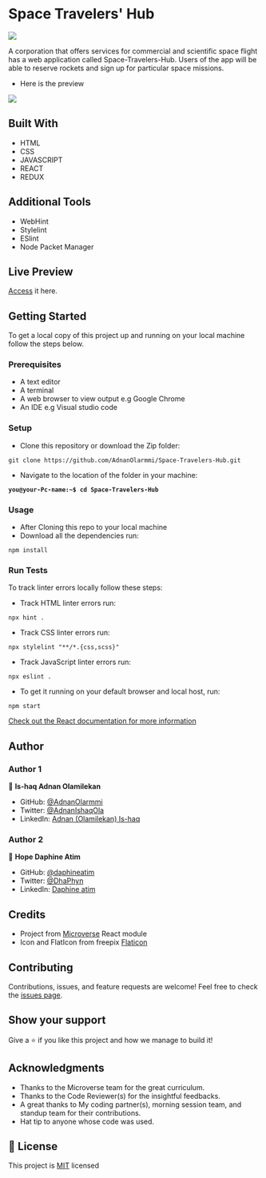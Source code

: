 # Space Travelers' Hub

![](https://img.shields.io/badge/Microverse-blueviolet)

A corporation that offers services for commercial and scientific space flight has a web application called Space-Travelers-Hub. Users of the app will be able to reserve rockets and sign up for particular space missions.

- Here is the preview
<p>
 <img src="./preview.gif" />
</p>

## Built With

- HTML
- CSS
- JAVASCRIPT
- REACT
- REDUX

## Additional Tools

- WebHint
- Stylelint
- ESlint
- Node Packet Manager

## Live Preview

[Access](astonishing-buttercream-c8763e.netlify.app) it here.

## Getting Started

To get a local copy of this project up and running on your local machine follow the steps below.

### Prerequisites

- A text editor 
- A terminal
- A web browser to view output e.g Google Chrome
- An IDE e.g Visual studio code

### Setup

- Clone this repository or download the Zip folder:

```
git clone https://github.com/AdnanOlarmmi/Space-Travelers-Hub.git
```

- Navigate to the location of the folder in your machine:


**``you@your-Pc-name:~$ cd Space-Travelers-Hub``**

### Usage

- After Cloning this repo to your local machine
- Download all the dependencies run:
```
npm install
```

### Run Tests
To track linter errors locally follow these steps:  

- Track HTML linter errors run:
```
npx hint .
```
- Track CSS linter errors run:
```
npx stylelint "**/*.{css,scss}"
```
- Track JavaScript linter errors run:
```
npx eslint .
```
- To get it running on your default browser and local host, run:
```
npm start
```

[Check out the React documentation for more information](https://reactjs.org/docs/create-a-new-react-app.html#create-react-app)

## Author

### Author 1

👤 **Is-haq Adnan Olamilekan**

- GitHub: [@AdnanOlarmmi](https://github.com/adnanolarmmi)
- Twitter: [@AdnanIshaqOla](https://twitter.com/AdnanIshaqOla)
- LinkedIn: [Adnan (Olamilekan) Is-haq](https://linkedin.com/in/adnan-is-haq-olamilekan)

### Author 2

👤 **Hope Daphine Atim**

- GitHub: [@daphineatim](https://github.com/daphineatim)
- Twitter: [@DhaPhyn](https://twitter.com/DhaPhyn)
- LinkedIn: [Daphine atim](https://www.linkedin.com/in/daphine-atim-27861422a/)

## Credits

- Project from [Microverse](https://bit.ly/MicroverseTN) React module
- Icon and FlatIcon from freepix [Flaticon](https://www.flaticon.com/)

## Contributing

Contributions, issues, and feature requests are welcome!
Feel free to check the [issues page](https://github.com/AdnanOlarmmi/Space-Travelers-Hub/issues).

## Show your support

Give a ⭐️ if you like this project and how we manage to build it!

## Acknowledgments

- Thanks to the Microverse team for the great curriculum.
- Thanks to the Code Reviewer(s) for the insightful feedbacks.
- A great thanks to My coding partner(s), morning session team, and standup team for their contributions.
- Hat tip to anyone whose code was used.

## 📝 License

This project is [MIT](./LICENSE) licensed

